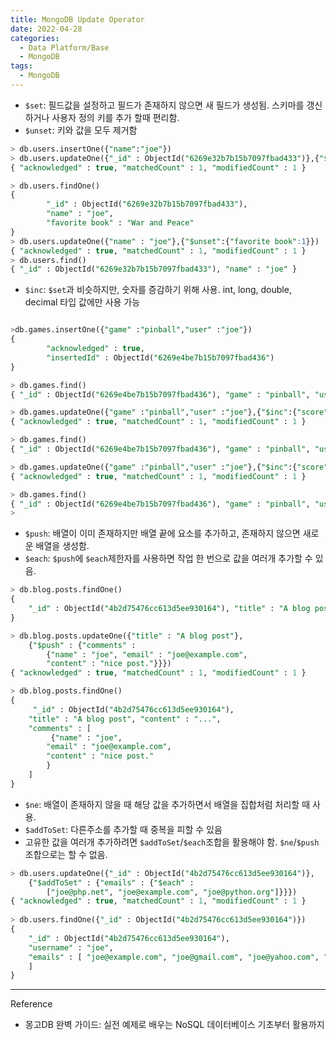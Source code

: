 ```yaml
---
title: MongoDB Update Operator
date: 2022-04-28
categories:
  - Data Platform/Base
  - MongoDB
tags: 
  - MongoDB
---
```


- ```$set```: 필드값을 설정하고 필드가 존재하지 않으면 새 필드가 생성됨. 스키마를 갱신하거나 사용자 정의 키를 추가 할때 편리함.
- ```$unset```: 키와 값을 모두 제거함

```sql
> db.users.insertOne({"name":"joe"})
> db.users.updateOne({"_id" : ObjectId("6269e32b7b15b7097fbad433")},{"$set":{"favorite book" : "War and Peace"}})
{ "acknowledged" : true, "matchedCount" : 1, "modifiedCount" : 1 }

> db.users.findOne()
{
        "_id" : ObjectId("6269e32b7b15b7097fbad433"),
        "name" : "joe",
        "favorite book" : "War and Peace"
}
> db.users.updateOne({"name" : "joe"},{"$unset":{"favorite book":1}})
{ "acknowledged" : true, "matchedCount" : 1, "modifiedCount" : 1 }
> db.users.find()
{ "_id" : ObjectId("6269e32b7b15b7097fbad433"), "name" : "joe" }
```


- ```$inc```: ```$set```과 비슷하지만, 숫자를 증감하기 위해 사용. int, long, double, decimal 타입 값에만 사용 가능

```sql

>db.games.insertOne({"game" :"pinball","user" :"joe"})
{
        "acknowledged" : true,
        "insertedId" : ObjectId("6269e4be7b15b7097fbad436")
}

> db.games.find()
{ "_id" : ObjectId("6269e4be7b15b7097fbad436"), "game" : "pinball", "user" : "joe" }

> db.games.updateOne({"game" :"pinball","user" :"joe"},{"$inc":{"score":50}})
{ "acknowledged" : true, "matchedCount" : 1, "modifiedCount" : 1 }

> db.games.find()
{ "_id" : ObjectId("6269e4be7b15b7097fbad436"), "game" : "pinball", "user" : "joe", "score" : 50 }

> db.games.updateOne({"game" :"pinball","user" :"joe"},{"$inc":{"score":10000}})
{ "acknowledged" : true, "matchedCount" : 1, "modifiedCount" : 1 }

> db.games.find()
{ "_id" : ObjectId("6269e4be7b15b7097fbad436"), "game" : "pinball", "user" : "joe", "score" : 10050 }
>
```

- ```$push```: 배열이 이미 존재하지만 배열 끝에 요소를 추가하고, 존재하지 않으면 새로운 배열을 생성함.
- ```$each```: ```$push```에 ```$each```제한자를 사용하면 작업 한 번으로 값을 여러개 추가할 수 있음.

```sql
> db.blog.posts.findOne() 
{ 
	"_id" : ObjectId("4b2d75476cc613d5ee930164"), "title" : "A blog post", "content" : "..."
} 

> db.blog.posts.updateOne({"title" : "A blog post"}, 
	{"$push" : {"comments" : 
		{"name" : "joe", "email" : "joe@example.com", 
		"content" : "nice post."}}}) 
{ "acknowledged" : true, "matchedCount" : 1, "modifiedCount" : 1 } 

> db.blog.posts.findOne() 
{
	 "_id" : ObjectId("4b2d75476cc613d5ee930164"), 
	"title" : "A blog post", "content" : "...", 
	"comments" : [
		 {"name" : "joe", 
		"email" : "joe@example.com", 
		"content" : "nice post."
		} 
	] 
}
```

- ```$ne```: 배열이 존재하지 않을 때 해당 값을 추가하면서 배열을 집합처럼 처리할 때 사용.
- ```$addToSet```: 다른주소를 추가할 때 중복을 피할 수 있음
- 고유한 값을 여러개 추가하려면 ```$addToSet```/```$each```조합을 활용해야 함. ```$ne```/```$push```조합으로는 할 수 없음.


```sql
> db.users.updateOne({"_id" : ObjectId("4b2d75476cc613d5ee930164")}, 
	{"$addToSet" : {"emails" : {"$each" :
		["joe@php.net", "joe@example.com", "joe@python.org"]}}}) 
{ "acknowledged" : true, "matchedCount" : 1, "modifiedCount" : 1 }
 
> db.users.findOne({"_id" : ObjectId("4b2d75476cc613d5ee930164")}) 
{ 
	"_id" : ObjectId("4b2d75476cc613d5ee930164"), 
	"username" : "joe", 
	"emails" : [ "joe@example.com", "joe@gmail.com", "joe@yahoo.com", "joe@hotmail.com" "joe@php.net" "joe@python.org" 
	] 
}
```

---
Reference
- 몽고DB 완벽 가이드: 실전 예제로 배우는 NoSQL 데이터베이스 기초부터 활용까지

